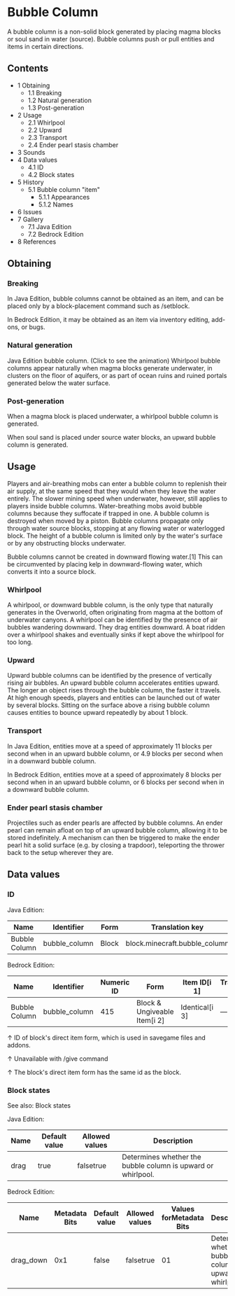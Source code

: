# Bubble Column
A bubble column is a non-solid block generated by placing magma blocks or soul sand in water (source). Bubble columns push or pull entities and items in certain directions.

## Contents
- 1 Obtaining
	- 1.1 Breaking
	- 1.2 Natural generation
	- 1.3 Post-generation
- 2 Usage
	- 2.1 Whirlpool
	- 2.2 Upward
	- 2.3 Transport
	- 2.4 Ender pearl stasis chamber
- 3 Sounds
- 4 Data values
	- 4.1 ID
	- 4.2 Block states
- 5 History
	- 5.1 Bubble column "item"
		- 5.1.1 Appearances
		- 5.1.2 Names
- 6 Issues
- 7 Gallery
	- 7.1 Java Edition
	- 7.2 Bedrock Edition
- 8 References

## Obtaining
### Breaking
In Java Edition, bubble columns cannot be obtained as an item, and can be placed only by a block-placement command such as /setblock.

In Bedrock Edition, it may be obtained as an item via inventory editing, add-ons, or bugs.

### Natural generation
Java Edition bubble column. (Click to see the animation)
Whirlpool bubble columns appear naturally when magma blocks generate underwater, in clusters on the floor of aquifers, or as part of ocean ruins and ruined portals generated below the water surface.


### Post-generation
When a magma block is placed underwater, a whirlpool bubble column is generated. 

When soul sand is placed under source water blocks, an upward bubble column is generated.

## Usage
Players and air-breathing mobs can enter a bubble column to replenish their air supply, at the same speed that they would when they leave the water entirely. The slower mining speed when underwater, however, still applies to players inside bubble columns. Water-breathing mobs avoid bubble columns because they suffocate if trapped in one. A bubble column is destroyed when moved by a piston. Bubble columns propagate only through water source blocks, stopping at any flowing water or waterlogged block. The height of a bubble column is limited only by the water's surface or by any obstructing blocks underwater.

Bubble columns cannot be created in downward flowing water.[1] This can be circumvented by placing kelp in downward-flowing water, which converts it into a source block.

### Whirlpool
A whirlpool, or downward bubble column, is the only type that naturally generates in the Overworld, often originating from magma at the bottom of underwater canyons. A whirlpool can be identified by the presence of air bubbles wandering downward. They drag entities downward. A boat ridden over a whirlpool shakes and eventually sinks if kept above the whirlpool for too long.

### Upward
Upward bubble columns can be identified by the presence of vertically rising air bubbles. An upward bubble column accelerates entities upward. The longer an object rises through the bubble column, the faster it travels. At high enough speeds, players and entities can be launched out of water by several blocks. Sitting on the surface above a rising bubble column causes entities to bounce upward repeatedly by about 1 block.

### Transport
In Java Edition, entities move at a speed of approximately 11 blocks per second when in an upward bubble column, or 4.9 blocks per second when in a downward bubble column.

In Bedrock Edition, entities move at a speed of approximately 8 blocks per second when in an upward bubble column, or 6 blocks per second when in a downward bubble column.

### Ender pearl stasis chamber
Projectiles such as ender pearls are affected by bubble columns. An ender pearl can remain afloat on top of an upward bubble column, allowing it to be stored indefinitely. A mechanism can then be triggered to make the ender pearl hit a solid surface (e.g. by closing a trapdoor), teleporting the thrower back to the setup wherever they are.

## Data values
### ID
Java Edition:

| Name          | Identifier    | Form  | Translation key               |
|---------------|---------------|-------|-------------------------------|
| Bubble Column | bubble_column | Block | block.minecraft.bubble_column |

Bedrock Edition:

| Name          | Identifier    | Numeric ID | Form                         | Item ID[i 1]   | Translation key |
|---------------|---------------|------------|------------------------------|----------------|-----------------|
| Bubble Column | bubble_column | 415        | Block & Ungiveable Item[i 2] | Identical[i 3] | —               |


↑ ID of block's direct item form, which is used in savegame files and addons.

↑ Unavailable with /give command

↑ The block's direct item form has the same id as the block.


### Block states
See also: Block states

Java Edition:

| Name | Default value | Allowed values | Description                                                  |
|------|---------------|----------------|--------------------------------------------------------------|
| drag | true          | falsetrue      | Determines whether the bubble column is upward or whirlpool. |

Bedrock Edition:

| Name      | Metadata Bits | Default value | Allowed values | Values forMetadata Bits | Description                                                  |
|-----------|---------------|---------------|----------------|-------------------------|--------------------------------------------------------------|
| drag_down | 0x1           | false         | falsetrue      | 01                      | Determines whether the bubble column is upward or whirlpool. |




